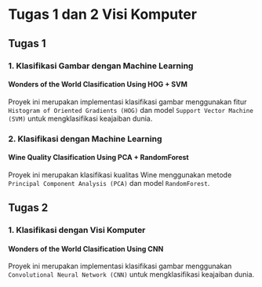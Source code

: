 # Tugas 1 dan 2 Visi Komputer

## Tugas 1
### 1. Klasifikasi Gambar dengan Machine Learning
#### Wonders of the World Clasification Using HOG + SVM
Proyek ini merupakan implementasi klasifikasi gambar menggunakan fitur `Histogram of Oriented Gradients (HOG)` dan model `Support Vector Machine (SVM)` untuk mengklasifikasi keajaiban dunia.
### 2. Klasifikasi dengan Machine Learning
#### Wine Quality Clasification Using PCA + RandomForest
Proyek ini merupakan klasifikasi kualitas Wine menggunakan metode `Principal Component Analysis (PCA)` dan model `RandomForest`.

## Tugas 2
### 1. Klasifikasi dengan Visi Komputer
####  Wonders of the World Clasification Using CNN
Proyek ini merupakan implementasi klasifikasi gambar menggunakan `Convolutional Neural Network (CNN)` untuk mengklasifikasi keajaiban dunia.
